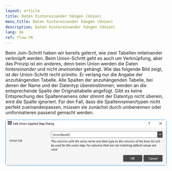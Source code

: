 ```yaml
---
layout: article
title: Daten hintereinander hängen (Union)
menu_title: Daten hintereinander hängen (Union)
description: Daten hintereinander hängen (Union)
lang: de
ref: flow-70
---
```

Beim Join-Schritt haben wir bereits gelernt, wie zwei Tabellen miteinander verknüpft werden. Beim Union-Schritt geht es auch um Verknüpfung, aber das Prinzip ist ein anderes, denn beim Union werden die Daten *hintereinander* und nicht *aneinander* gehängt. Wie das folgende Bild zeigt, ist der Union-Schritt recht primitiv. Er verlang nur die Angabe der anzuhängenden Tabelle. Alle Spalten der anzuhängenden Tabelle, bei denen der Name und der Datentyp übereinstimmen, werden an die entsprechende Spalte der Originaltabelle angefügt. Gibt es keine Entsprechung des Spaltennamens oder stimmt der Datentyp nicht überein, wird die Spalte ignoriert. Für den Fall, dass die Spaltennamen/typen nicht perfekt zueinanderpassen, müssen sie zunächst durch umbenennen oder umformatieren passend gemacht werden.

![Union Join](/assets/images/dataflows/dataflows-union03.png)

